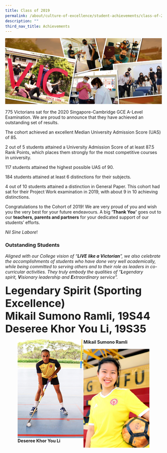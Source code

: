 ```yaml
---
title: Class of 2019
permalink: /about/culture-of-excellence/student-achievements/class-of-2019/
description: ""
third_nav_title: Achievements
---
```

![](/images/2021-RAR-WebbannerS.jpg)

775 Victorians sat for the 2020 Singapore-Cambridge GCE A-Level Examination. We are proud to announce that they have achieved an outstanding set of results.

The cohort achieved an excellent Median University Admission Score (UAS) of 85.

2 out of 5 students attained a University Admission Score of at least 87.5 Rank Points, which places them strongly for the most competitive courses in university.

117 students attained the highest possible UAS of 90.

184 students attained at least 6 distinctions for their subjects.

4 out of 10 students attained a distinction in General Paper. This cohort had sat for their Project Work examination in 2019, with about 9 in 10 achieving distinctions.

Congratulations to the Cohort of 2019! We are very proud of you and wish you the very best for your future endeavours. A big **‘Thank You’** goes out to our **teachers, parents and partners** for your dedicated support of our students’ efforts.

_Nil Sine_ _Labore_!

### Outstanding Students

_Aligned with our College vision of “_**_LiVE_** **_like a Victorian_**_”, we also celebrate the accomplishments of students who have done very well academically, while being committed to serving others and to their role as leaders in co-curricular activities. They truly embody the qualities of “_**_L_**_egendary spirit,_ **_V_**_isionary_ _leadership and_ **_E_**_xtraordinary service”._

<span style="font-size: 34px;"><strong>Legendary Spirit (Sporting Excellence)<br>Mikail Sumono Ramli, 19S44<br>Deseree Khor You Li, 19S35
</strong></span>


<figure>
<img src="/images/Mikail-scaled.jpg" 
     style="width:50%" align="left">
<figcaption> <strong>Mikail Sumono Ramli
</strong> </figcaption>
</figure>

<figure>
<img src="/images/Deseree-scaled.jpg" 
     style="width:50%" align="right">
<figcaption> <strong>Deseree Khor You Li
</strong> </figcaption>
</figure>
